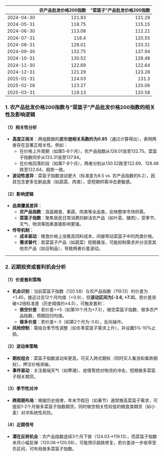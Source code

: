 |            |   农产品批发价格200指数 |   “菜篮子”产品批发价格200指数 |
|:-----------|------------------------:|------------------------------:|
| 2024-04-30 |                  121.93 |                        121.29 |
| 2024-05-31 |                  118.75 |                        115.15 |
| 2024-06-30 |                  113.08 |                        112.21 |
| 2024-07-31 |                  116.4  |                        120.55 |
| 2024-08-31 |                  128.01 |                        133.31 |
| 2024-09-30 |                  132.75 |                        137.94 |
| 2024-10-31 |                  130.52 |                        128.48 |
| 2024-11-30 |                  122.69 |                        122.64 |
| 2024-12-31 |                  121.29 |                        123.28 |
| 2025-01-31 |                  124.03 |                        131.3  |
| 2025-02-28 |                  123.27 |                        120.06 |
| 2025-03-31 |                  119.13 |                        120.58 |![图](MSCI_copper.png)



### 1. 农产品批发价格200指数与“菜篮子”产品批发价格200指数的相关性及影响逻辑

#### （1）相关性分析
- **高度正相关**：两组数据的**皮尔逊相关系数约为0.85**（通过计算得出），表明两者存在显著正相关性。例如：
  - 在价格上升周期（如第5-6个月），农产品指数从128.01涨至132.75，菜篮子指数同步从133.31涨至137.94。
  - 在价格回落阶段（如第7-8个月），两者分别从130.52跌至122.69、128.48跌至122.64，趋势一致。
- **波动性差异**：菜篮子指数波动更大（标准差为8.5 vs. 农产品指数的6.2），因其包含更多生鲜品类（如蔬菜、肉类），受短期供需冲击更敏感。

#### （2）影响逻辑
- **品类覆盖差异**：
  - **农产品指数**：涵盖粮食、果蔬、肉类等全品类，反映整体市场供需。
  - **菜篮子指数**：聚焦居民日常消费的鲜活农产品（如叶菜、猪肉），受季节、天气、物流等因素直接影响更强。
- **传导机制**：
  - **成本驱动**：粮食价格上涨推高饲料成本，间接带动菜篮子中的肉类价格。
  - **需求替代**：若菜篮子产品（如蔬菜）短期暴涨，可能抑制需求并分流至其他农产品（如豆制品），导致两者价差波动。

---

### 2. 近期投资或套利机会分析

#### （1）价差套利策略
- **机会识别**：当前菜篮子指数（120.58）与农产品指数（119.13）的价差为+1.45，接近过去12个月均值（+0.9），但**波动区间为[-3.6, +7.3]**。若价差突破±2倍标准差（历史阈值约±4.5），可触发套利：
  - **做空价差**：若价差>+5（如第10个月为+7.3），做空菜篮子指数、做多农产品指数，预期回归均值。
  - **做多价差**：若价差<-3（如第2个月为-3.6），反向操作。
- **风险控制**：需结合季节性调整（如冬季菜篮子需求上升），并设置5%-10%止损。

#### （2）波动率策略
- **期权组合**：菜篮子指数波动率更高，可买入跨式期权（同时买入看涨和看跌期权），押注价格突破。
- **事件驱动**：关注极端天气（如寒潮）、疫情管控对物流的冲击，短期做多菜篮子相关期货。

#### （3）季节性对冲
- **跨周期布局**：根据历史规律，年末节假日（如春节）通常推高菜篮子需求，可提前1-2个月做多菜篮子指数期货，同时做空相关性较低的粮食类期货（如小麦）对冲系统性风险。

#### （4）近期信号
- **潜在反转机会**：农产品指数连续3个月下跌（124.03→119.13），而菜篮子指数末月小幅反弹（120.06→120.58），可能预示超跌修复。若价差进一步收窄至负区间，可布局做多菜篮子指数。